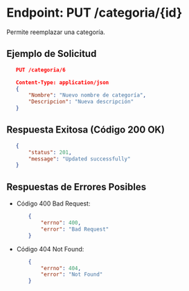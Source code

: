 Endpoint: PUT /categoria/{id}
============================
Permite reemplazar una categoría.

## Ejemplo de Solicitud
 ``` json
    PUT /categoria/6

    Content-Type: application/json
    {
        "Nombre": "Nuevo nombre de categoría",
        "Descripcion": "Nueva descripción"
    }
 ``` 
## Respuesta Exitosa (Código 200 OK)
 ``` json
    {
        "status": 201,
        "message": "Updated successfully"
    }
 ``` 
## Respuestas de Errores Posibles
- Código 400 Bad Request:
 ``` json
        {
            "errno": 400,
            "error": "Bad Request"
        }
 ``` 
- Código 404 Not Found:
 ``` json
        {
            "errno": 404,
            "error": "Not Found"
        }
 ``` 
